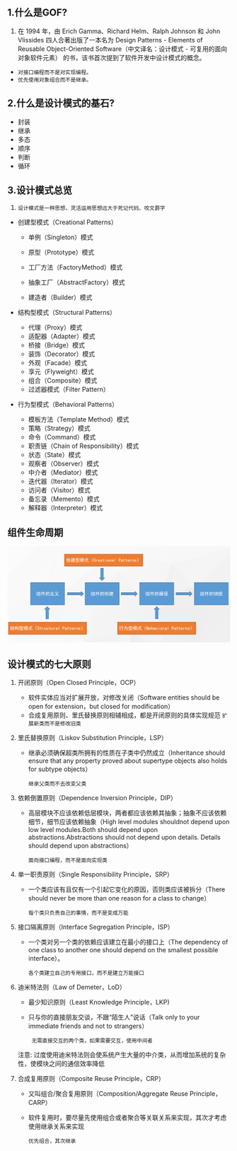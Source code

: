 ## 1.什么是GOF?

1. 在 1994 年，由 Erich Gamma、Richard Helm、Ralph Johnson 和 John Vlissides 四人合著出版了一本名为 Design Patterns - Elements of Reusable Object-Oriented Software（中文译名：设计模式 - 可复用的面向对象软件元素） 的书，该书首次提到了软件开发中设计模式的概念。

  -  `对接口编程而不是对实现编程。`
  -  `优先使用对象组合而不是继承。`

## 2.什么是设计模式的基石?

 - 封装
 - 继承
 - 多态  
 - 顺序
 - 判断
 - 循环

## 3.设计模式总览

1. `设计模式是一种思想，灵活运用思想远大于死记代码、咬文爵字`

- 创建型模式（Creational Patterns）

  - 单例（Singleton）模式

  - 原型（Prototype）模式

  - 工厂方法（FactoryMethod）模式

  - 抽象工厂（AbstractFactory）模式

  - 建造者（Builder）模式

    

- 结构型模式（Structural Patterns）
  - 代理（Proxy）模式
  - 适配器（Adapter）模式
  - 桥接（Bridge）模式
  - 装饰（Decorator）模式
  - 外观（Facade）模式
  - 享元（Flyweight）模式
  - 组合（Composite）模式
  - 过滤器模式（Filter Pattern）

- 行为型模式（Behavioral Patterns）
  - 模板方法（Template Method）模式
  - 策略（Strategy）模式
  - 命令（Command）模式
  - 职责链（Chain of Responsibility）模式
  - 状态（State）模式
  - 观察者（Observer）模式
  - 中介者（Mediator）模式
  - 迭代器（Iterator）模式
  - 访问者（Visitor）模式
  - 备忘录（Memento）模式
  - 解释器（Interpreter）模式

## 组件生命周期

![](./images/20220306_1.png)

## 设计模式的七大原则

1. 开闭原则（Open Closed Principle，OCP）
   - 软件实体应当对扩展开放，对修改关闭（Software entities should be open for extension，but closed for modification）
   - 合成复用原则、里氏替换原则相辅相成，都是开闭原则的具体实现规范
       `扩展新类而不是修改旧类`

2. 里氏替换原则（Liskov Substitution Principle，LSP）

   - 继承必须确保超类所拥有的性质在子类中仍然成立（Inheritance should ensure that any property proved about supertype objects also holds for subtype objects）
   
        `继承父类而不去改变父类`

 3. 依赖倒置原则（Dependence Inversion Principle，DIP）

    - 高层模块不应该依赖低层模块，两者都应该依赖其抽象；抽象不应该依赖细节，细节应该依赖抽象（High level modules shouldnot depend upon low level modules.Both should depend upon abstractions.Abstractions should not depend upon details. Details should depend upon abstractions）

      `面向接口编程，而不是面向实现类`

 4. 单一职责原则（Single Responsibility Principle，SRP）

    - 一个类应该有且仅有一个引起它变化的原因，否则类应该被拆分（There should never be more than one reason for a class to change）

       `每个类只负责自己的事情，而不是变成万能`

 5. 接口隔离原则（Interface Segregation Principle，ISP）

    - 一个类对另一个类的依赖应该建立在最小的接口上（The dependency of one class to another one should depend on the smallest possible interface）。

       `各个类建立自己的专用接口，而不是建立万能接口`

 6. 迪米特法则（Law of Demeter，LoD）

    - 最少知识原则（Least Knowledge Principle，LKP)

    - 只与你的直接朋友交谈，不跟“陌生人”说话（Talk only to your immediate friends and not to strangers）

      ` 无需直接交互的两个类，如果需要交互，使用中间者`

    注意:  过度使用迪米特法则会使系统产生大量的中介类，从而增加系统的复杂性，使模块之间的通信效率降低

 7. 合成复用原则（Composite Reuse Principle，CRP）

    -  又叫组合/聚合复用原则（Composition/Aggregate Reuse Principle，CARP）

    - 软件复用时，要尽量先使用组合或者聚合等关联关系来实现，其次才考虑使用继承关系来实现

       `优先组合，其次继承`  
